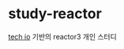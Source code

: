 # study-reactor
[tech io](https://tech.io/playgrounds/929/reactive-programming-with-reactor-3/Intro) 기반의 reactor3 개인 스터디

